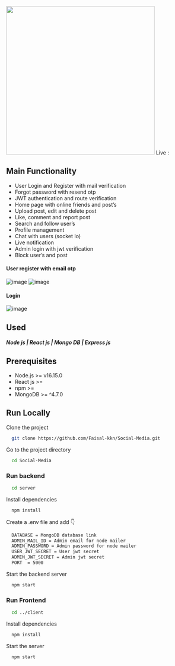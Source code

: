 <img src="https://user-images.githubusercontent.com/95907424/209274108-dbcd6ed2-4acd-44bd-b140-31a147480d3d.png" width="400px" />
Live : <a href="#" target="blank"></a>

## Main Functionality
  - User Login and Register with mail verification
  - Forgot password with resend otp
  - JWT authentication and route verification
  - Home page with online friends and post’s
  - Upload post, edit and delete post 
  - Like, comment and report post 
  - Search and follow user’s
  - Profile management 
  - Chat with users (socket Io)
  - Live notification
  - Admin login with jwt verification
  - Block user’s and post  


#### User register with email otp
![image](https://user-images.githubusercontent.com/95907424/209275091-d66eb25d-0f02-4632-8cef-96bb0ce94b56.png)
![image](https://user-images.githubusercontent.com/95907424/209275388-b61b19d1-a850-43cb-9d27-8ac6ba708b5b.png)

#### Login 
![image](https://user-images.githubusercontent.com/95907424/209275062-6c30fdb5-814c-4b2d-9afa-5f93398ecc78.png)


## Used 

#### *Node js  |  React js  |  Mongo DB  |  Express js*


## Prerequisites

* Node.js >= v16.15.0
* React js >= 
* npm >= 
* MongoDB >= ^4.7.0


## Run Locally



Clone the project

```bash
  git clone https://github.com/Faisal-kkn/Social-Media.git
```

Go to the project directory

```bash
  cd Social-Media
```
### Run backend


```bash
  cd server
```
Install dependencies

```bash
  npm install
```


Create a .env file and add 👇

```bash
  DATABASE = MongoDB database link
  ADMIN_MAIL_ID = Admin email for node mailer
  ADMIN_PASSWORD = Admin password for node mailer
  USER_JWT_SECRET = User jwt secret
  ADMIN_JWT_SECRET = Admin jwt secret
  PORT  = 5000
```

Start the backend server

```bash
  npm start
```


### Run Frontend

```bash
  cd ../client
```
Install dependencies
```bash
  npm install
```

Start the server

```bash
  npm start
```

